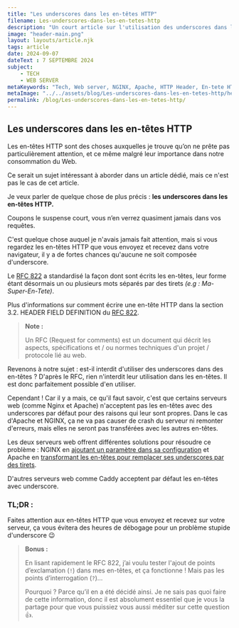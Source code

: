 ```yaml
---
title: "Les underscores dans les en-têtes HTTP"
filename: Les-underscores-dans-les-en-tetes-http
description: "Un court article sur l'utilisation des underscores dans les en-têtes HTTP"
image: "header-main.png"
layout: layouts/article.njk
tags: article
date: 2024-09-07
dateText : 7 SEPTEMBRE 2024
subject:
    - TECH
    - WEB SERVER
metaKeywords: "Tech, Web server, NGINX, Apache, HTTP Header, En-tete HTTP, underscore http header, Devops"
metaImage: "../../assets/blog/Les-underscores-dans-les-en-tetes-http/header-main.png"
permalink: /blog/Les-underscores-dans-les-en-tetes-http/
---
```


## Les underscores dans les en-têtes HTTP

Les en-têtes HTTP sont des choses auxquelles je trouve qu’on ne prête pas particulièrement attention, et ce même malgré leur importance dans notre consommation du Web.

Ce serait un sujet intéressant à aborder dans un article dédié, mais ce n'est pas le cas de cet article.

Je veux parler de quelque chose de plus précis : **les underscores dans les en-têtes HTTP.**

Coupons le suspense court, vous n’en verrez quasiment jamais dans vos requêtes.

C'est quelque chose auquel je n'avais jamais fait attention, mais si vous regardez les en-têtes HTTP que vous envoyez et recevez dans votre navigateur, il y a de fortes chances qu'aucune ne soit composée d'underscore.

Le [RFC 822](https://datatracker.ietf.org/doc/html/rfc822) a standardisé la façon dont sont écrits les en-têtes, leur forme étant désormais un ou plusieurs mots séparés par des tirets *(e.g : Ma-Super-En-Tete)*.

Plus d'informations sur comment écrire une en-tête HTTP dans la section 3.2. HEADER FIELD DEFINITION du [RFC 822](https://datatracker.ietf.org/doc/html/rfc822#section-3.2).

> **Note :**  
>
> Un RFC (Request for comments) est un document qui décrit les aspects, spécifications et / ou normes techniques d'un projet / protocole lié au web.

Revenons à notre sujet : est-il interdit d'utiliser des underscores dans des en-têtes ? D'après le RFC, rien n'interdit leur utilisation dans les en-têtes. Il est donc parfaitement possible d'en utiliser.

Cependant ! Car il y a mais, ce qu'il faut savoir, c'est que certains serveurs web (comme Nginx et Apache) n'acceptent pas les en-têtes avec des underscores par défaut pour des raisons qui leur sont propres. Dans le cas d'Apache et NGINX, ça ne va pas causer de crash du serveur ni remonter d'erreurs, mais elles ne seront pas transférées avec les autres en-têtes.

Les deux serveurs web offrent différentes solutions pour résoudre ce problème : NGINX en [ajoutant un paramètre dans sa configuration](https://nginx.org/en/docs/http/ngx_http_core_module.html#underscores_in_headers) et Apache en [transformant les en-têtes pour remplacer ses underscores par des tirets](https://httpd.apache.org/docs/trunk/env.html#fixheader).

D'autres serveurs web comme Caddy acceptent par défaut les en-têtes avec underscore.

### TL;DR :  
Faites attention aux en-têtes HTTP que vous envoyez et recevez sur votre serveur, ça vous évitera des heures de débogage pour un problème stupide d'underscore 😉

> **Bonus :**  
>
> En lisant rapidement le RFC 822, j’ai voulu tester l'ajout de points d’exclamation (`!`) dans mes en-têtes, et ça fonctionne ! Mais pas les points d’interrogation (`?`)…  
>
> Pourquoi ? Parce qu’il en a été décidé ainsi. Je ne sais pas quoi faire de cette information, donc il est absolument essentiel que je vous la partage pour que vous puissiez vous aussi méditer sur cette question 👍.
